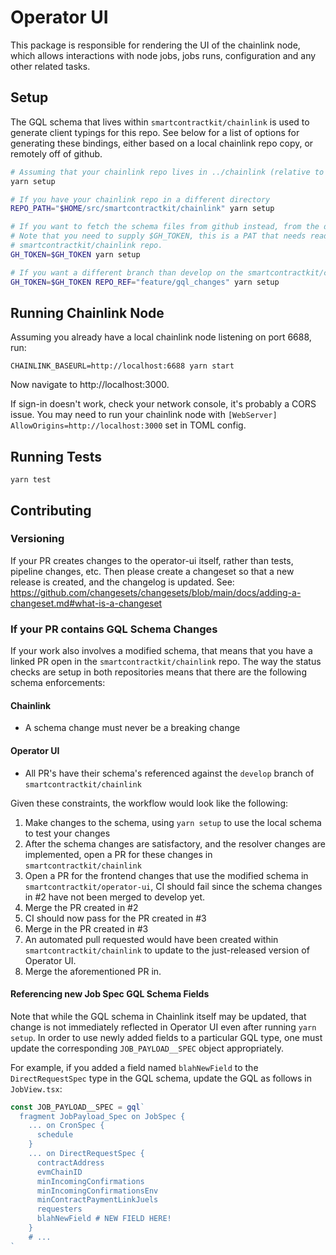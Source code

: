 # Operator UI

This package is responsible for rendering the UI of the chainlink node, which allows interactions with node jobs, jobs runs, configuration and any other related tasks.

## Setup

The GQL schema that lives within `smartcontractkit/chainlink` is used to generate client typings for this repo. See below for a list of options for generating these bindings, either based on a local chainlink repo copy, or remotely off of github.

```sh
# Assuming that your chainlink repo lives in ../chainlink (relative to this git repo root)
yarn setup

# If you have your chainlink repo in a different directory
REPO_PATH="$HOME/src/smartcontractkit/chainlink" yarn setup

# If you want to fetch the schema files from github instead, from the develop branch
# Note that you need to supply $GH_TOKEN, this is a PAT that needs read access to the
# smartcontractkit/chainlink repo.
GH_TOKEN=$GH_TOKEN yarn setup

# If you want a different branch than develop on the smartcontractkit/chainlink repo
GH_TOKEN=$GH_TOKEN REPO_REF="feature/gql_changes" yarn setup
```

## Running Chainlink Node

Assuming you already have a local chainlink node listening on port 6688, run:

```
CHAINLINK_BASEURL=http://localhost:6688 yarn start
```

Now navigate to http://localhost:3000.

If sign-in doesn't work, check your network console, it's probably a CORS issue. You may need to run your chainlink node with `[WebServer] AllowOrigins=http://localhost:3000` set in TOML config.

## Running Tests

```
yarn test
```

## Contributing

### Versioning

If your PR creates changes to the operator-ui itself, rather than tests, pipeline changes, etc. Then please create a changeset so that a new release is created, and the changelog is updated. See: https://github.com/changesets/changesets/blob/main/docs/adding-a-changeset.md#what-is-a-changeset

### If your PR contains GQL Schema Changes

If your work also involves a modified schema, that means that you have a linked PR open in the `smartcontractkit/chainlink` repo. The way the status checks are setup in both repositories means that there are the following schema enforcements:

#### Chainlink

- A schema change must never be a breaking change

#### Operator UI

- All PR's have their schema's referenced against the `develop` branch of `smartcontractkit/chainlink`

Given these constraints, the workflow would look like the following:

1. Make changes to the schema, using `yarn setup` to use the local schema to test your changes
2. After the schema changes are satisfactory, and the resolver changes are implemented, open a PR for these changes in `smartcontractkit/chainlink`
3. Open a PR for the frontend changes that use the modified schema in `smartcontractkit/operator-ui`, CI should fail since the schema changes in #2 have not been merged to develop yet.
4. Merge the PR created in #2
5. CI should now pass for the PR created in #3
6. Merge in the PR created in #3
7. An automated pull requested would have been created within `smartcontractkit/chainlink` to update to the just-released version of Operator UI.
8. Merge the aforementioned PR in.

#### Referencing new Job Spec GQL Schema Fields

Note that while the GQL schema in Chainlink itself may be updated, that change is not immediately reflected in
Operator UI even after running `yarn setup`. In order to use newly added fields to a particular GQL type,
one must update the corresponding `JOB_PAYLOAD__SPEC` object appropriately.

For example, if you added a field named `blahNewField` to the `DirectRequestSpec` type in the GQL schema,
update the GQL as follows in `JobView.tsx`:

```ts
const JOB_PAYLOAD__SPEC = gql`
  fragment JobPayload_Spec on JobSpec {
    ... on CronSpec {
      schedule
    }
    ... on DirectRequestSpec {
      contractAddress
      evmChainID
      minIncomingConfirmations
      minIncomingConfirmationsEnv
      minContractPaymentLinkJuels
      requesters
      blahNewField # NEW FIELD HERE!
    }
    # ...
`
```
